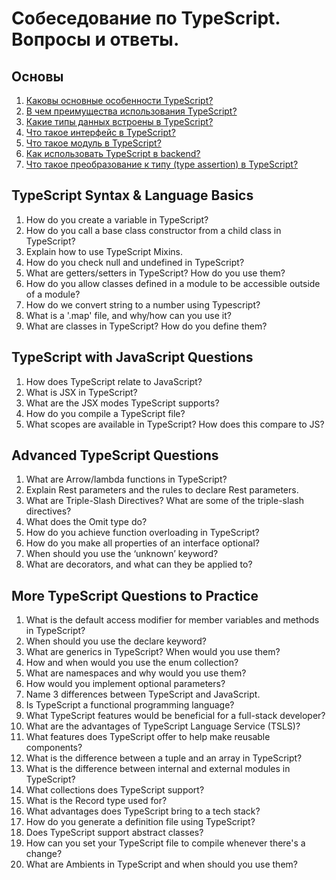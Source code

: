 # Собеседование по TypeScript. Вопросы и ответы.

## Основы

1. <a href="answers/general.md#main-features">Каковы основные особенности TypeScript?</a><br>
2. <a href="answers/general.md#benefits">В чем преимущества использования TypeScript?</a><br>
3. <a href="answers/general.md#data-types">Какие типы данных встроены в TypeScript?</a><br>
4. <a href="answers/general.md#interface">Что такое интерфейс в TypeScript?</a><br>
5. <a href="answers/general.md#modules">Что такое модуль в TypeScript?</a><br>
6. <a href="answers/general.md#for-backend">Как использовать TypeScript в backend?</a><br>
7. <a href="answers/general.md#type-assertions">Что такое преобразование к типу (type assertion) в TypeScript?</a>

## TypeScript Syntax & Language Basics

1. How do you create a variable in TypeScript?
2. How do you call a base class constructor from a child class in TypeScript?
3. Explain how to use TypeScript Mixins.
4. How do you check null and undefined in TypeScript?
5. What are getters/setters in TypeScript? How do you use them?
6. How do you allow classes defined in a module to be accessible outside of a module?
7. How do we convert string to a number using Typescript?
8. What is a '.map' file, and why/how can you use it?
9. What are classes in TypeScript? How do you define them?

## TypeScript with JavaScript Questions

1. How does TypeScript relate to JavaScript?
2. What is JSX in TypeScript?
3. What are the JSX modes TypeScript supports?
4. How do you compile a TypeScript file?
5. What scopes are available in TypeScript? How does this compare to JS?

## Advanced TypeScript Questions

1. What are Arrow/lambda functions in TypeScript?
2. Explain Rest parameters and the rules to declare Rest parameters.
3. What are Triple-Slash Directives? What are some of the triple-slash directives?
4. What does the Omit type do?
5. How do you achieve function overloading in TypeScript?
6. How do you make all properties of an interface optional?
7. When should you use the ‘unknown’ keyword?
8. What are decorators, and what can they be applied to?

## More TypeScript Questions to Practice

1. What is the default access modifier for member variables and methods in TypeScript?
2. When should you use the declare keyword?
3. What are generics in TypeScript? When would you use them?
4. How and when would you use the enum collection?
5. What are namespaces and why would you use them?
6. How would you implement optional parameters?
7. Name 3 differences between TypeScript and JavaScript.
8. Is TypeScript a functional programming language?
9. What TypeScript features would be beneficial for a full-stack developer?
10. What are the advantages of TypeScript Language Service (TSLS)?
11. What features does TypeScript offer to help make reusable components?
12. What is the difference between a tuple and an array in TypeScript?
13. What is the difference between internal and external modules in TypeScript?
14. What collections does TypeScript support?
15. What is the Record type used for?
16. What advantages does TypeScript bring to a tech stack?
17. How do you generate a definition file using TypeScript?
18. Does TypeScript support abstract classes?
19. How can you set your TypeScript file to compile whenever there's a change?
20. What are Ambients in TypeScript and when should you use them?
